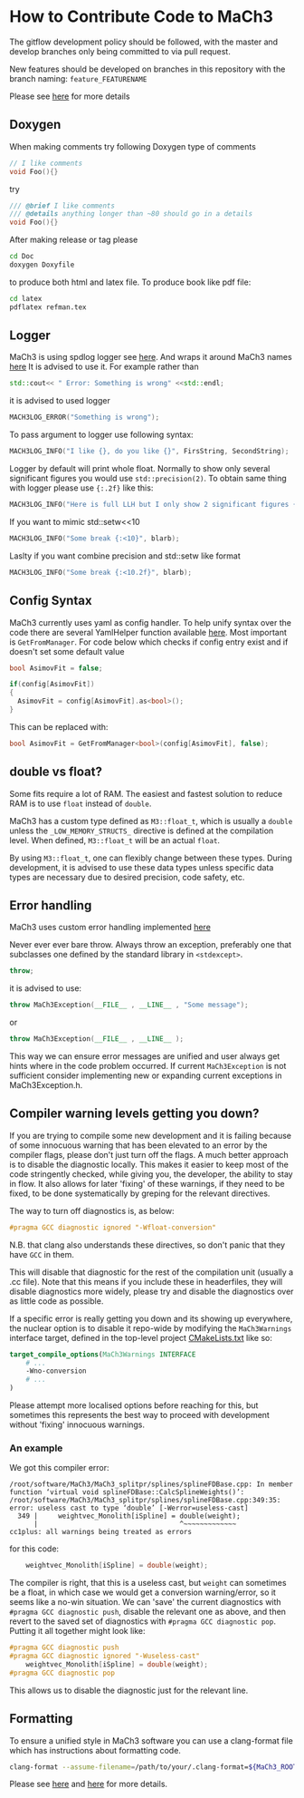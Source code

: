 # How to Contribute Code to MaCh3
The gitflow development policy should be followed, with the master and develop branches only being committed to via pull request.

New features should be developed on branches in this repository with the branch naming: `feature_FEATURENAME`

Please see [here](https://www.atlassian.com/git/tutorials/comparing-workflows/gitflow-workflow) for more details

## Doxygen
When making comments try following Doxygen type of comments

```cpp
// I like comments
void Foo(){}
```
try
```cpp
/// @brief I like comments
/// @details anything longer than ~80 should go in a details
void Foo(){}
```
After making release or tag please
```bash
cd Doc
doxygen Doxyfile
```
to produce both html and latex file. To produce book like pdf file:
```bash
cd latex
pdflatex refman.tex
```

## Logger
MaCh3 is using spdlog logger see [here](https://github.com/gabime/spdlog/tree/master). And wraps it around MaCh3 names [here](https://github.com/mach3-software/MaCh3/blob/develop/manager/MaCh3Logger.h)
It is advised to use it. For example rather than
```cpp
std::cout<< " Error: Something is wrong" <<std::endl;
```
it is advised to used logger
```cpp
MACH3LOG_ERROR("Something is wrong");
```
To pass argument to logger use following syntax:
```cpp
MACH3LOG_INFO("I like {}, do you like {}", FirsString, SecondString);
```
Logger by default will print whole float. Normally to show only several significant figures you would use `std::precision(2)`. To obtain same thing with logger please use `{:.2f}` like this:
```cpp
MACH3LOG_INFO("Here is full LLH but I only show 2 significant figures {:.2f}", LLH);
```
If you want to mimic std::setw<<10
```cpp
MACH3LOG_INFO("Some break {:<10}", blarb);
```
Laslty if you want combine precision and std::setw like format
```cpp
MACH3LOG_INFO("Some break {:<10.2f}", blarb);
```

## Config Syntax
MaCh3 currently uses yaml as config handler. To help unify syntax over the code there are several YamlHelper function available [here](https://github.com/mach3-software/MaCh3/blob/develop/manager/YamlHelper.h). Most important is `GetFromManager`. For code below which checks if config entry exist and if doesn't set some default value

```cpp
bool AsimovFit = false;

if(config[AsimovFit])
{
  AsimovFit = config[AsimovFit].as<bool>();
}
```
This can be replaced with:
```cpp
bool AsimovFit = GetFromManager<bool>(config[AsimovFit], false);
```

## double vs float?
Some fits require a lot of RAM. The easiest and fastest solution to reduce RAM
is to use `float` instead of `double`.

MaCh3 has a custom type defined as `M3::float_t`, which is usually a `double`
unless the `_LOW_MEMORY_STRUCTS_` directive is defined at the compilation
level. When defined, `M3::float_t` will be an actual `float`.

By using `M3::float_t`, one can flexibly change between these types. During
development, it is advised to use these data types unless specific data
types are necessary due to desired precision, code safety, etc.

## Error handling
MaCh3 uses custom error handling implemented [here](https://github.com/mach3-software/MaCh3/blob/develop/manager/MaCh3Exception.h)

Never ever ever bare throw. Always throw an exception, preferably one that subclasses one defined by the standard library in `<stdexcept>`.
```cpp
throw;
```
it is advised to use:

```cpp
throw MaCh3Exception(__FILE__ , __LINE__ , "Some message");
```
or
```cpp
throw MaCh3Exception(__FILE__ , __LINE__ );
```
This way we can ensure error messages are unified and user always get hints where in the code problem occurred. If current `MaCh3Exception` is not sufficient consider implementing new or expanding current exceptions in MaCh3Exception.h.

## Compiler warning levels getting you down?

If you are trying to compile some new development and it is failing because of some innocuous warning that has been elevated to an error by the compiler flags, please don't just turn off the flags. A much better approach is to disable the diagnostic locally. This makes it easier to keep most of the code stringently checked, while giving you, the developer, the ability to stay in flow.
It also allows for later 'fixing' of these warnings, if they need to be fixed, to be done systematically by greping for the relevant directives.

The way to turn off diagnostics is, as below:

```c++
#pragma GCC diagnostic ignored "-Wfloat-conversion"
```

N.B. that clang also understands these directives, so don't panic that they have `GCC` in them.

This will disable that diagnostic for the rest of the compilation unit (usually a .cc file). Note that this means if you include these in headerfiles, they will disable diagnostics more widely, please try and disable the diagnostics over as little code as possible.

If a specific error is really getting you down and its showing up everywhere, the nuclear option is to disable it repo-wide by modifying the `MaCh3Warnings` interface target, defined in the top-level project [CMakeLists.txt](../CMakeLists.txt) like so:

```cmake
target_compile_options(MaCh3Warnings INTERFACE
    # ...
    -Wno-conversion
    # ...
)
```

Please attempt more localised options before reaching for this, but sometimes this represents the best way to proceed with development without 'fixing' innocuous warnings.

### An example

We got this compiler error:

```shell
/root/software/MaCh3/MaCh3_splitpr/splines/splineFDBase.cpp: In member function ‘virtual void splineFDBase::CalcSplineWeights()’:
/root/software/MaCh3/MaCh3_splitpr/splines/splineFDBase.cpp:349:35: error: useless cast to type ‘double’ [-Werror=useless-cast]
  349 |     weightvec_Monolith[iSpline] = double(weight);
      |                                   ^~~~~~~~~~~~~~
cc1plus: all warnings being treated as errors
```

for this code:

```c++
    weightvec_Monolith[iSpline] = double(weight);
```

The compiler is right, that this is a useless cast, but `weight` can sometimes be a float, in which case we would get a conversion warning/error, so it seems like a no-win situation. We can 'save' the current diagnostics with `#pragma GCC diagnostic push`, disable the relevant one as above, and then revert to the saved set of diagnostics with `#pragma GCC diagnostic pop`.
Putting it all together might look like:

```c++
#pragma GCC diagnostic push
#pragma GCC diagnostic ignored "-Wuseless-cast"
    weightvec_Monolith[iSpline] = double(weight);
#pragma GCC diagnostic pop
```

This allows us to disable the diagnostic just for the relevant line.

## Formatting
To ensure a unified style in MaCh3 software you can use a clang-format file which has instructions about formatting code.
```bash
clang-format --assume-filename=/path/to/your/.clang-format=${MaCh3_ROOT}/../.clang-format blarb.cpp
```
Please see [here](https://clang.llvm.org/docs/ClangFormat.html) and [here](https://root.cern/contribute/coding_conventions/) for more details.
